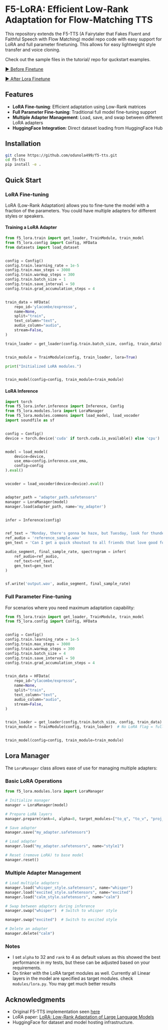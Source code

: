 # F5-LoRA: Efficient Low-Rank Adaptation for Flow-Matching TTS

This repository extends the F5-TTS (A Fairytaler that Fakes Fluent and Faithful Speech with Flow Matching) model repo code with easy support for LoRA and full parameter finetuning. This allows for easy lightweight style transfer and voice cloning.

Check out the sample files in the tutorial/ repo for quckstart examples.


[▶️ Before Finetune ](./samples/before_finetune.wav)

[▶️ After Lora Finetune](./samples/after_finetune.wav)
## Features

- **LoRA Fine-tuning**: Efficient adaptation using Low-Rank matrices
- **Full Parameter Fine-tuning**: Traditional full model fine-tuning support
- **Multiple Adapter Management**: Load, save, and swap between different LoRA adapters
- **HuggingFace Integration**: Direct dataset loading from HuggingFace Hub

## Installation

```bash
git clone https://github.com/odunola499/f5-tts.git
cd f5-tts
pip install -e .
```

## Quick Start

### LoRA Fine-tuning

LoRA (Low-Rank Adaptation) allows you to fine-tune the model with a fraction of the parameters. You could have multiple adapters for different styles or speakers.
#### Training a LoRA Adapter

```python
from f5_lora.train import get_loader, TrainModule, train_model
from f5_lora.config import Config, HFData
from datasets import load_dataset


config = Config()
config.train.learning_rate = 1e-5
config.train.max_steps = 3000
config.train.warmup_steps = 300
config.train.batch_size = 1
config.train.save_interval = 50
config.train.grad_accumulation_steps = 4


train_data = HFData(
    repo_id='ylacombe/expresso',
    name=None,
    split="train",
    text_column="text",
    audio_column="audio",
    stream=False,
)

train_loader = get_loader(config.train.batch_size, config, train_data)


train_module = TrainModule(config, train_loader, lora=True)

print("Initialized LoRA modules.")


train_model(config=config, train_module=train_module)
```

#### LoRA Inference

```python
import torch
from f5_lora.infer.inference import Inference, Config
from f5_lora.modules.lora import LoraManager
from f5_lora.modules.commons import load_model, load_vocoder
import soundfile as sf


config = Config()
device = torch.device('cuda' if torch.cuda.is_available() else 'cpu')


model = load_model(
    device=device,
    use_ema=config.inference.use_ema,
    config=config
).eval()


vocoder = load_vocoder(device=device).eval()


adapter_path = "adapter_path.safetensors"
manager = LoraManager(model)
manager.load(adapter_path, name='my_adapter')


infer = Inference(config)


ref_text = "Monday, there's gonna be haze, but Tuesday, look for thunderstorms."
ref_audio = 'reference_sample.wav'
gen_text = 'Can I get a quick shoutout to all friends that love good food and making money?'

audio_segment, final_sample_rate, spectrogram = infer(
    ref_audio=ref_audio, 
    ref_text=ref_text,
    gen_text=gen_text
)


sf.write('output.wav', audio_segment, final_sample_rate)
```

### Full Parameter Fine-tuning

For scenarios where you need maximum adaptation capability:

```python
from f5_lora.train import get_loader, TrainModule, train_model
from f5_lora.config import Config, HFData


config = Config()
config.train.learning_rate = 1e-5
config.train.max_steps = 3000
config.train.warmup_steps = 300
config.train.batch_size = 4
config.train.save_interval = 50
config.train.grad_accumulation_steps = 4


train_data = HFData(
    repo_id="ylacombe/expresso",
    name=None,
    split="train",
    text_column="text",
    audio_column="audio",
    stream=False,
)


train_loader = get_loader(config.train.batch_size, config, train_data)
train_module = TrainModule(config, train_loader)  # No LoRA flag = full fine-tuning


train_model(config=config, train_module=train_module)
```

## Lora Manager

The `LoraManager` class allows ease of use for managing multiple adapters:

### Basic LoRA Operations

```python
from f5_lora.modules.lora import LoraManager

# Initialize manager
manager = LoraManager(model)

# Prepare LoRA layers
manager.prepare(rank=4, alpha=8, target_modules=["to_q", "to_v", "proj_out"])

# Save adapter
manager.save("my_adapter.safetensors")

# Load adapter
manager.load("my_adapter.safetensors", name="style1")

# Reset (remove LoRA) to base model
manager.reset()
```

### Multiple Adapter Management

```python
# Load multiple adapters
manager.load("whisper_style.safetensors", name="whisper")
manager.load("excited_style.safetensors", name="excited")
manager.load("calm_style.safetensors", name="calm")

# Swap between adapters during inference
manager.swap("whisper")  # Switch to whisper style

manager.swap("excited")  # Switch to excited style

# Delete an adapter
manager.delete("calm")
```
### Notes
- I set `alpha` to 32 and `rank` to 4 as default values as this showed the best performance in my tests, but these can be adjusted based on your requirements.
- Do tinker with the LoRA target modules as well. Currently all Linear layers in the model are specified as target modules. check `modules/lora.py`. You may get much better results

## Acknowledgments

- Original F5-TTS implementation seen [here](https://github.com/SWivid/F5-TTS)
- LoRA paper: [LoRA: Low-Rank Adaptation of Large Language Models](https://arxiv.org/abs/2106.09685)
- HuggingFace for dataset and model hosting infrastructure.
